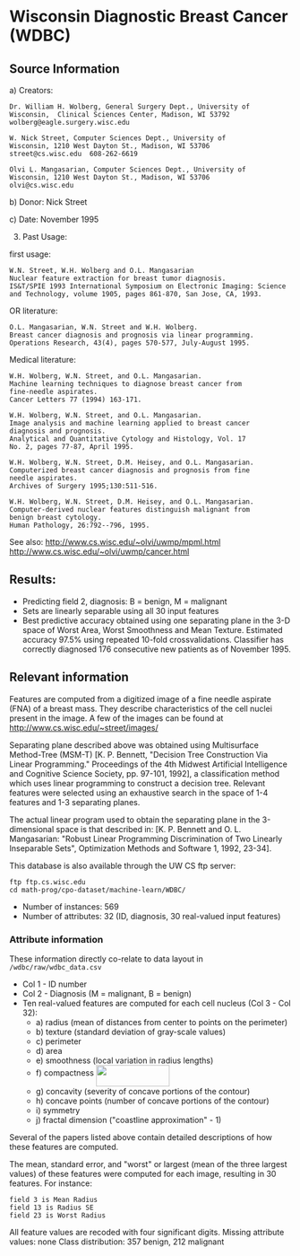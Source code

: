 # Wisconsin Diagnostic Breast Cancer (WDBC)

## Source Information
a) Creators:

	Dr. William H. Wolberg, General Surgery Dept., University of
	Wisconsin,  Clinical Sciences Center, Madison, WI 53792
	wolberg@eagle.surgery.wisc.edu

	W. Nick Street, Computer Sciences Dept., University of
	Wisconsin, 1210 West Dayton St., Madison, WI 53706
	street@cs.wisc.edu  608-262-6619

	Olvi L. Mangasarian, Computer Sciences Dept., University of
	Wisconsin, 1210 West Dayton St., Madison, WI 53706
	olvi@cs.wisc.edu

b) Donor: Nick Street

c) Date: November 1995

3. Past Usage:

first usage:

	W.N. Street, W.H. Wolberg and O.L. Mangasarian
	Nuclear feature extraction for breast tumor diagnosis.
	IS&T/SPIE 1993 International Symposium on Electronic Imaging: Science
	and Technology, volume 1905, pages 861-870, San Jose, CA, 1993.

OR literature:

	O.L. Mangasarian, W.N. Street and W.H. Wolberg.
	Breast cancer diagnosis and prognosis via linear programming.
	Operations Research, 43(4), pages 570-577, July-August 1995.

Medical literature:

	W.H. Wolberg, W.N. Street, and O.L. Mangasarian.
	Machine learning techniques to diagnose breast cancer from
	fine-needle aspirates.
	Cancer Letters 77 (1994) 163-171.

	W.H. Wolberg, W.N. Street, and O.L. Mangasarian.
	Image analysis and machine learning applied to breast cancer
	diagnosis and prognosis.
	Analytical and Quantitative Cytology and Histology, Vol. 17
	No. 2, pages 77-87, April 1995.

	W.H. Wolberg, W.N. Street, D.M. Heisey, and O.L. Mangasarian.
	Computerized breast cancer diagnosis and prognosis from fine
	needle aspirates.
	Archives of Surgery 1995;130:511-516.

	W.H. Wolberg, W.N. Street, D.M. Heisey, and O.L. Mangasarian.
	Computer-derived nuclear features distinguish malignant from
	benign breast cytology.
	Human Pathology, 26:792--796, 1995.

See also:
	http://www.cs.wisc.edu/~olvi/uwmp/mpml.html
	http://www.cs.wisc.edu/~olvi/uwmp/cancer.html

## Results:

- Predicting field 2, diagnosis: B = benign, M = malignant
- Sets are linearly separable using all 30 input features
- Best predictive accuracy obtained using one separating plane in the 3-D space of Worst Area, Worst Smoothness and Mean Texture.  Estimated accuracy 97.5% using repeated 10-fold crossvalidations.  Classifier has correctly diagnosed 176 consecutive new patients as of November 1995.

## Relevant information
Features are computed from a digitized image of a fine needle aspirate (FNA) of a breast mass. They describe characteristics of the cell nuclei present in the image. A few of the images can be found at http://www.cs.wisc.edu/~street/images/

Separating plane described above was obtained using Multisurface Method-Tree (MSM-T) [K. P. Bennett, "Decision Tree Construction Via Linear Programming." Proceedings of the 4th Midwest Artificial Intelligence and Cognitive Science Society, pp. 97-101, 1992], a classification method which uses linear programming to construct a decision tree.  Relevant features were selected using an exhaustive search in the space of 1-4 features and 1-3 separating planes.

The actual linear program used to obtain the separating plane in the 3-dimensional space is that described in: [K. P. Bennett and O. L. Mangasarian: "Robust Linear Programming Discrimination of Two Linearly Inseparable Sets", Optimization Methods and Software 1, 1992, 23-34].

This database is also available through the UW CS ftp server:

	ftp ftp.cs.wisc.edu
	cd math-prog/cpo-dataset/machine-learn/WDBC/

- Number of instances: 569
- Number of attributes: 32 (ID, diagnosis, 30 real-valued input features)

### Attribute information
These information directly co-relate to data layout in `/wdbc/raw/wdbc_data.csv`
- Col 1 - ID number
- Col 2 - Diagnosis (M = malignant, B = benign)
- Ten real-valued features are computed for each cell nucleus (Col 3 - Col 32):
	- a) radius (mean of distances from center to points on the perimeter)
	- b) texture (standard deviation of gray-scale values)
	- c) perimeter
	- d) area
	- e) smoothness (local variation in radius lengths)
	- f) compactness <img src="/data/wdbc/tex/faddae2d83923d77fe9d2578a0f1ff53.svg?invert_in_darkmode&sanitize=true" align=middle width=130.77484529999998pt height=37.80850590000001pt/>
	- g) concavity (severity of concave portions of the contour)
	- h) concave points (number of concave portions of the contour)
	- i) symmetry
	- j) fractal dimension ("coastline approximation" - 1)

Several of the papers listed above contain detailed descriptions of
how these features are computed.

The mean, standard error, and "worst" or largest (mean of the three largest values) of these features were computed for each image, resulting in 30 features.
For instance:

	field 3 is Mean Radius
	field 13 is Radius SE
	field 23 is Worst Radius

All feature values are recoded with four significant digits.
Missing attribute values: none
Class distribution: 357 benign, 212 malignant
